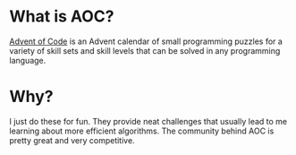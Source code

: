 # What is AOC?
[Advent of Code](https://adventofcode.com/) is an Advent calendar of small programming puzzles for a variety of skill sets and skill levels that can be solved in any programming language. 

# Why?
I just do these for fun. They provide neat challenges that usually lead to me learning about more efficient algorithms. The community behind AOC is pretty great and very competitive.
